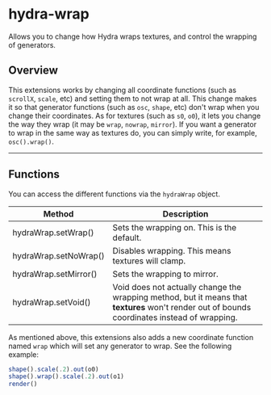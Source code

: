 # hydra-wrap

Allows you to change how Hydra wraps textures, and control the wrapping of generators.

## Overview

This extensions works by changing all coordinate functions (such as `scrollX`, `scale`, etc) and setting them to not wrap at all. This change makes it so that generator functions (such as `osc`, `shape`, etc) don't wrap when you change their coordinates. As for textures (such as `s0`, `o0`), it lets you change the way they wrap (it may be `wrap`, `nowrap`, `mirror`). If you want a generator to wrap in the same way as textures do, you can simply write, for example, `osc().wrap()`.

---

## Functions

You can access the different functions via the `hydraWrap` object.

| Method            | Description                                        |
|-------------------|----------------------------------------------------|
| hydraWrap.setWrap()   | Sets the wrapping on. This is the default.         |
| hydraWrap.setNoWrap() | Disables wrapping. This means textures will clamp. |
| hydraWrap.setMirror() | Sets the wrapping to mirror.                       |
| hydraWrap.setVoid()   | Void does not actually change the wrapping method, but it means that **textures** won't render out of bounds coordinates instead of wrapping. |

As mentioned above, this extensions also adds a new coordinate function named `wrap` which will set any generator to wrap. See the following example:

```js
shape().scale(.2).out(o0)
shape().wrap().scale(.2).out(o1)
render()
```
